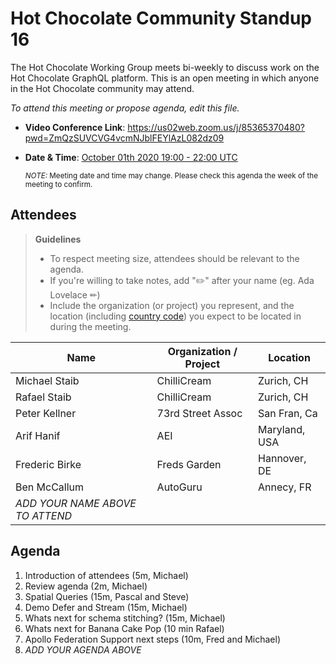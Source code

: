 # Hot Chocolate Community Standup 16

The Hot Chocolate Working Group meets bi-weekly to discuss work on the Hot Chocolate GraphQL platform. This is an open meeting in which anyone in the Hot Chocolate community may attend.

_To attend this meeting or propose agenda, edit this file._

- **Video Conference Link**: https://us02web.zoom.us/j/85365370480?pwd=ZmQzSUVCVG4vcmNJblFEYlAzL082dz09
- **Date & Time**: [October 01th 2020 19:00 - 22:00 UTC](https://www.timeanddate.com/worldclock/meetingdetails.html?year=2020&month=10&day=01&hour=19&min=0&sec=0&p1=268&p2=22&p3=224&p4=240)

  <small>_NOTE:_ Meeting date and time may change. Please check this agenda the week of the meeting to confirm.</small>

## Attendees

> **Guidelines**
>
> - To respect meeting size, attendees should be relevant to the agenda.
> - If you're willing to take notes, add "✏️" after your name (eg. Ada Lovelace ✏)
> - Include the organization (or project) you represent, and the location (including [country code](https://en.wikipedia.org/wiki/List_of_ISO_3166_country_codes#Current_ISO_3166_country_codes)) you expect to be located in during the meeting.

| Name          | Organization / Project | Location      |
| ------------- | ---------------------- | ------------- |
| Michael Staib | ChilliCream            | Zurich, CH    |
| Rafael Staib  | ChilliCream            | Zurich, CH    | 
| Peter Kellner | 73rd Street Assoc      | San Fran, Ca  |
| Arif Hanif    | AEI                    | Maryland, USA |
| Frederic Birke| Freds Garden           | Hannover, DE  |
| Ben McCallum  | AutoGuru               | Annecy, FR    |
| _ADD YOUR NAME ABOVE TO ATTEND_

## Agenda

1. Introduction of attendees (5m, Michael)
1. Review agenda (2m, Michael)
1. Spatial Queries (15m, Pascal and Steve)
1. Demo Defer and Stream (15m, Michael)
1. Whats next for schema stitching? (15m, Michael)
1. Whats next for Banana Cake Pop (10 min Rafael)
1. Apollo Federation Support next steps (10m, Fred and Michael)
1. _ADD YOUR AGENDA ABOVE_
